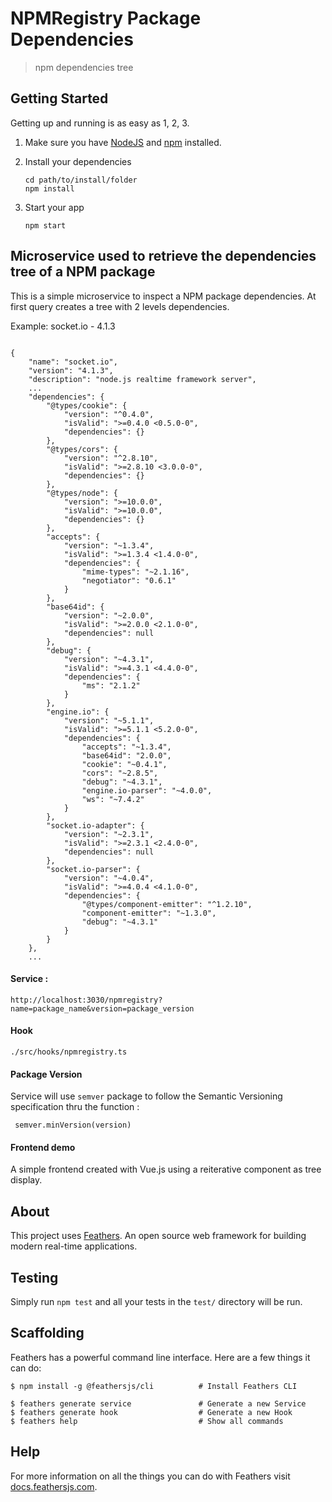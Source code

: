 # NPMRegistry Package Dependencies

> npm dependencies tree

## Getting Started

Getting up and running is as easy as 1, 2, 3.

1. Make sure you have [NodeJS](https://nodejs.org/) and [npm](https://www.npmjs.com/) installed.
2. Install your dependencies

    ```
    cd path/to/install/folder
    npm install
    ```

3. Start your app

    ```
    npm start
    ```

## Microservice used to retrieve the dependencies tree of a NPM package

This is a simple microservice to inspect a NPM package dependencies. At first query creates a tree with 2 levels dependencies. 

Example: socket.io - 4.1.3

```

{
    "name": "socket.io",
    "version": "4.1.3",
    "description": "node.js realtime framework server",
    ...
    "dependencies": {
        "@types/cookie": {
            "version": "^0.4.0",
            "isValid": ">=0.4.0 <0.5.0-0",
            "dependencies": {}
        },
        "@types/cors": {
            "version": "^2.8.10",
            "isValid": ">=2.8.10 <3.0.0-0",
            "dependencies": {}
        },
        "@types/node": {
            "version": ">=10.0.0",
            "isValid": ">=10.0.0",
            "dependencies": {}
        },
        "accepts": {
            "version": "~1.3.4",
            "isValid": ">=1.3.4 <1.4.0-0",
            "dependencies": {
                "mime-types": "~2.1.16",
                "negotiator": "0.6.1"
            }
        },
        "base64id": {
            "version": "~2.0.0",
            "isValid": ">=2.0.0 <2.1.0-0",
            "dependencies": null
        },
        "debug": {
            "version": "~4.3.1",
            "isValid": ">=4.3.1 <4.4.0-0",
            "dependencies": {
                "ms": "2.1.2"
            }
        },
        "engine.io": {
            "version": "~5.1.1",
            "isValid": ">=5.1.1 <5.2.0-0",
            "dependencies": {
                "accepts": "~1.3.4",
                "base64id": "2.0.0",
                "cookie": "~0.4.1",
                "cors": "~2.8.5",
                "debug": "~4.3.1",
                "engine.io-parser": "~4.0.0",
                "ws": "~7.4.2"
            }
        },
        "socket.io-adapter": {
            "version": "~2.3.1",
            "isValid": ">=2.3.1 <2.4.0-0",
            "dependencies": null
        },
        "socket.io-parser": {
            "version": "~4.0.4",
            "isValid": ">=4.0.4 <4.1.0-0",
            "dependencies": {
                "@types/component-emitter": "^1.2.10",
                "component-emitter": "~1.3.0",
                "debug": "~4.3.1"
            }
        }
    },
    ...

```

#### Service :

```
http://localhost:3030/npmregistry?name=package_name&version=package_version 

```

#### Hook

```
./src/hooks/npmregistry.ts
```

#### Package Version

Service will use ```semver``` package to follow the Semantic Versioning specification thru the function :

```
 semver.minVersion(version)
```

#### Frontend demo 

A simple frontend created with Vue.js using a reiterative component as tree display.


## About

This project uses [Feathers](http://feathersjs.com). An open source web framework for building modern real-time applications.


## Testing

Simply run `npm test` and all your tests in the `test/` directory will be run.

## Scaffolding

Feathers has a powerful command line interface. Here are a few things it can do:

```
$ npm install -g @feathersjs/cli          # Install Feathers CLI

$ feathers generate service               # Generate a new Service
$ feathers generate hook                  # Generate a new Hook
$ feathers help                           # Show all commands
```

## Help

For more information on all the things you can do with Feathers visit [docs.feathersjs.com](http://docs.feathersjs.com).
